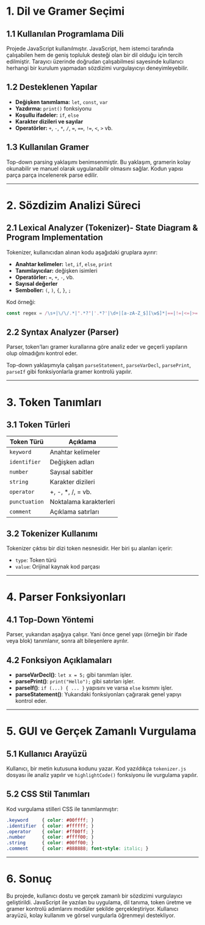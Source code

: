 # 1. Dil ve Gramer Seçimi

## 1.1 Kullanılan Programlama Dili

Projede JavaScript kullanılmıştır. JavaScript, hem istemci tarafında çalışabilen hem de geniş topluluk desteği olan bir dil olduğu için tercih edilmiştir. Tarayıcı üzerinde doğrudan çalışabilmesi sayesinde kullanıcı herhangi bir kurulum yapmadan sözdizimi vurgulayıcıyı deneyimleyebilir.

## 1.2 Desteklenen Yapılar

* **Değişken tanımlama:** `let`, `const`, `var`
* **Yazdırma:** `print()` fonksiyonu
* **Koşullu ifadeler:** `if`, `else`
* **Karakter dizileri ve sayılar**
* **Operatörler:** `+`, `-`, `*`, `/`, `=`, `==`, `!=`, `<`, `>` vb.

## 1.3 Kullanılan Gramer

Top-down parsing yaklaşımı benimsenmiştir. Bu yaklaşım, gramerin kolay okunabilir ve manuel olarak uygulanabilir olmasını sağlar. Kodun yapısı parça parça incelenerek parse edilir.

---

# 2. Sözdizim Analizi Süreci

## 2.1 Lexical Analyzer (Tokenizer)- State Diagram & Program Implementation

Tokenizer, kullanıcıdan alınan kodu aşağıdaki gruplara ayırır:

* **Anahtar kelimeler:** `let`, `if`, `else`, `print`
* **Tanımlayıcılar:** değişken isimleri
* **Operatörler:** `=`, `+`, `-`, vb.
* **Sayısal değerler**
* **Semboller:** `(`, `)`, `{`, `}`, `;`

Kod örneği:

```javascript
const regex = /\s+|\/\/.*|".*?"|'.*?'|\d+|[a-zA-Z_$][\w$]*|==|!=|<=|>=|=>|[=+\-*/<>!&|;,.{}()[\]]/g;
```

## 2.2 Syntax Analyzer (Parser)

Parser, token'ları gramer kurallarına göre analiz eder ve geçerli yapıların olup olmadığını kontrol eder.

Top-down yaklaşımıyla çalışan `parseStatement`, `parseVarDecl`, `parsePrint`, `parseIf` gibi fonksiyonlarla gramer kontrolü yapılır.

---

# 3. Token Tanımları

## 3.1 Token Türleri

| Token Türü    | Açıklama               |
| ------------- | ---------------------- |
| `keyword`     | Anahtar kelimeler      |
| `identifier`  | Değişken adları        |
| `number`      | Sayısal sabitler       |
| `string`      | Karakter dizileri      |
| `operator`    | +, -, \*, /, = vb.     |
| `punctuation` | Noktalama karakterleri |
| `comment`     | Açıklama satırları     |

## 3.2 Tokenizer Kullanımı

Tokenizer çıktısı bir dizi token nesnesidir. Her biri şu alanları içerir:

* `type`: Token türü
* `value`: Orijinal kaynak kod parçası

---

# 4. Parser Fonksiyonları

## 4.1 Top-Down Yöntemi

Parser, yukarıdan aşağıya çalışır. Yani önce genel yapı (örneğin bir ifade veya blok) tanımlanır, sonra alt bileşenlere ayrılır.

## 4.2 Fonksiyon Açıklamaları

* **parseVarDecl()**: `let x = 5;` gibi tanımları işler.
* **parsePrint()**: `print("Hello");` gibi satırları işler.
* **parseIf()**: `if (...) { ... }` yapısını ve varsa `else` kısmını işler.
* **parseStatement()**: Yukarıdaki fonksiyonları çağırarak genel yapıyı kontrol eder.

---

# 5. GUI ve Gerçek Zamanlı Vurgulama

## 5.1 Kullanıcı Arayüzü

Kullanıcı, bir metin kutusuna kodunu yazar. Kod yazıldıkça `tokenizer.js` dosyası ile analiz yapılır ve `highlightCode()` fonksiyonu ile vurgulama yapılır.

## 5.2 CSS Stil Tanımları

Kod vurgulama stilleri CSS ile tanımlanmıştır:

```css
.keyword     { color: #00ffff; }
.identifier  { color: #ffffff; }
.operator    { color: #ff00ff; }
.number      { color: #ffff00; }
.string      { color: #00ff00; }
.comment     { color: #888888; font-style: italic; }
```

---

# 6. Sonuç

Bu projede, kullanıcı dostu ve gerçek zamanlı bir sözdizimi vurgulayıcı geliştirildi. JavaScript ile yazılan bu uygulama, dil tanıma, token üretme ve gramer kontrolü adımlarını modüler şekilde gerçekleştiriyor. Kullanıcı arayüzü, kolay kullanım ve görsel vurgularla öğrenmeyi destekliyor.

